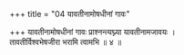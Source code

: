 +++
title = "04 यावतीनामोषधीनां गावः"

+++
यावतीनामोषधीनां गावः प्राश्नन्त्यघ्न्या यावतीनामजावयः ।  
तावतीर्विश्वभेषजीरा भरामि त्वामभि ॥ ४ ॥